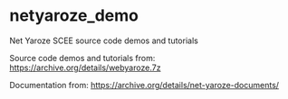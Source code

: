 # netyaroze_demo
Net Yaroze SCEE source code demos and tutorials

Source code demos and tutorials from:
https://archive.org/details/webyaroze.7z

Documentation from:
https://archive.org/details/net-yaroze-documents/
